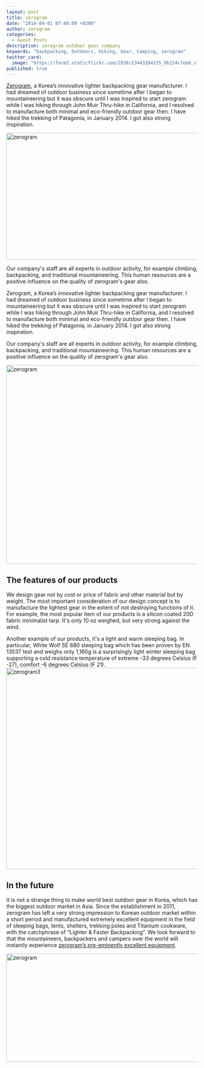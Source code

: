 ```yaml
---
layout: post
title: zerogram
date: "2014-04-01 07:40:00 +0200"
author: zerogram
categories: 
  - Guest Posts
description: zerogram outdoor gear company
keywords: "backpacking, Outdoors, Hiking, Gear, Camping, zerogram"
twitter_card: 
  image: "https://farm3.staticflickr.com/2938/13443284335_9b154c7eb6_c.jpg"
published: true
---
```


<a href="http://www.zerogram.co.kr" target="_blank">Zerogram</a>, a Korea’s innovative lighter backpacking gear manufacturer.  I had dreamed of outdoor business since sometime after I began to mountaineering but it was obscure until I was inspired to start zerogram while I was hiking through John Muir Thru-hike in California, and I resolved to manufacture both minimal and eco-friendly outdoor gear then. I have hiked the trekking of Patagonia, in January 2014. I got also strong inspiration.

<a href="https://www.flickr.com/photos/90204224@N07/13443284335"><img src="https://farm3.staticflickr.com/2938/13443284335_9b154c7eb6_c.jpg" width="800" height="334" alt="zerogram"></a>

Our company's staff are all experts in outdoor activity, for example climbing, backpacking, and traditional mountaineering. This human resources are a positive influence on the quality of zerogram's gear also. 

Zerogram, a Korea’s innovative lighter backpacking gear manufacturer.  I had dreamed of outdoor business since sometime after I began to mountaineering but it was obscure until I was inspired to start zerogram while I was hiking through John Muir Thru-hike in California, and I resolved to manufacture both minimal and eco-friendly outdoor gear then. I have hiked the trekking of Patagonia, in January 2014. I got also strong inspiration.

Our company's staff are all experts in outdoor activity, for example climbing, backpacking, and traditional mountaineering. This human resources are a positive influence on the quality of zerogram's gear also.   

<a href="https://www.flickr.com/photos/90204224@N07/13443657084"><img src="https://farm6.staticflickr.com/5328/13443657084_830531e2c9_c.jpg" width="800" height="523" alt="zerogram"></a>

## The features of our products
We design gear not by cost or price of fabric and other material but by weight. The most important consideration of our design concept is to manufacture the lightest gear in the extent of not destroying functions of it. For example, the most popular item of our products is a silicon coated 20D fabric minimalist tarp. It's only 10 oz weighed, but very strong against the wind.

Another example of our products, it's a light and warm sleeping bag. In particular, White Wolf SE 680 sleeping bag which has been proven by EN 13537 test and weighs only 1,160g is a surprisingly light winter sleeping bag supporting a cold resistance temperature of extreme -33 degrees Celsius (F -27), comfort -6 degrees Celsius (F 21).
<a href="https://www.flickr.com/photos/90204224@N07/13443655494"><img src="https://farm4.staticflickr.com/3772/13443655494_8f3d656bc4_c.jpg" width="800" height="530" alt="zerogram3"></a>

## In the future
It is not a strange thing to make world best outdoor gear in Korea, which has the biggest outdoor market in Asia. Since the establishment in 2011, zerogram has left a very strong impression to Korean outdoor market within a short period and manufactured extremely excellent equipment in the field of sleeping bags, tents, shelters, trekking poles and Titanium cookware, with the catchphrase of “Lighter & Faster Backpacking”. We look forward to that the mountaineers, backpackers and campers over the world will instantly experience <a href="http://www.zerogram.co.kr" target="_blank">zerogram’s pre-eminently excellent equipment</a>.

<a href="https://www.flickr.com/photos/90204224@N07/13443653534"><img src="https://farm8.staticflickr.com/7016/13443653534_88a741f982_c.jpg" width="800" height="285" alt="zerogram"></a>
